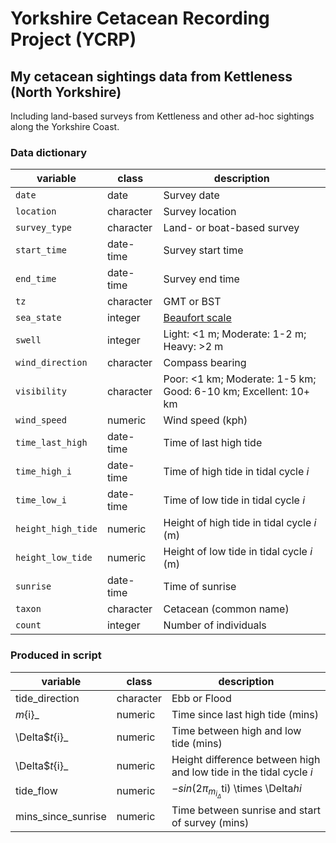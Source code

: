 # Yorkshire Cetacean Recording Project (YCRP)

## My cetacean sightings data from Kettleness (North Yorkshire)

Including land-based surveys from Kettleness and other ad-hoc sightings along the Yorkshire Coast.

### Data dictionary

| variable           | class     | description                                                     |
|--------------------|-----------|-----------------------------------------------------------------|
| `date`             | date      | Survey date                                                     |
| `location`         | character | Survey location                                                 |
| `survey_type`      | character | Land- or boat-based survey                                      |
| `start_time`       | date-time | Survey start time                                               |
| `end_time`         | date-time | Survey end time                                                 |
| `tz`               | character | GMT or BST                                                      |
| `sea_state`        | integer   | [Beaufort scale](https://en.wikipedia.org/wiki/Beaufort_scale)  |
| `swell`            | integer   | Light: <1 m; Moderate: 1-2 m; Heavy: >2 m                       |
| `wind_direction`   | character | Compass bearing                                                 |
| `visibility`       | character | Poor: <1 km; Moderate: 1-5 km; Good: 6-10 km; Excellent: 10+ km |
| `wind_speed`       | numeric   | Wind speed (kph)                                                |
| `time_last_high`   | date-time | Time of last high tide                                          |
| `time_high_i`      | date-time | Time of high tide in tidal cycle _i_                            |
| `time_low_i`       | date-time | Time of low tide in tidal cycle _i_                             |
| `height_high_tide` | numeric   | Height of high tide in tidal cycle _i_ (m)                      |
| `height_low_tide`  | numeric   | Height of low tide in tidal cycle _i_ (m)                       |
| `sunrise`          | date-time | Time of sunrise                                                 |
| `taxon`            | character | Cetacean (common name)                                          |
| `count`            | integer   | Number of individuals                                           |

### Produced in script

| variable           | class     | description                                                        |
|--------------------|-----------|--------------------------------------------------------------------|
| tide_direction     | character | Ebb or Flood                                                       |
| _m_{i}_            | numeric   | Time since last high tide (mins)                                   |
| \Delta$_t_{i}_     | numeric   | Time between high and low tide (mins)                              |
| \Delta$_t_{i}_     | numeric   | Height difference between high and low tide in the tidal cycle _i_ |
| tide_flow          | numeric   | $-sin(2\pi_m_{i}_\Delta$ti) \times \Delta$hi$                      |
| mins_since_sunrise | numeric   | Time between sunrise and start of survey (mins)                    |
